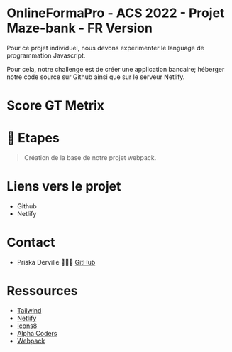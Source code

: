 # OnlineFormaPro - ACS 2022 - Projet Maze-bank - FR Version

Pour ce projet individuel, nous devons expérimenter le language de programmation Javascript. 

Pour cela, notre challenge est de créer une application bancaire; héberger notre code source sur Github ainsi que sur le serveur Netlify. 

# Score GT Metrix



# 📝 Etapes

> Création de la base de notre projet webpack.



# Liens vers le projet

- Github
- Netlify 

# Contact

- Priska Derville 👩🏾‍💻  [GitHub](https://github.com/PriskaSama)

# Ressources

- [Tailwind](https://tailwindcss.com/)
- [Netlify](https://www.netlify.com/)
- [Icons8](https://icons8.com/illustrations)
- [Alpha Coders](https://alphacoders.com/)
- [Webpack](https://webpack.js.org/)

